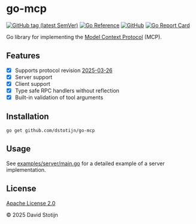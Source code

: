 # go-mcp

[![GitHub tag (latest
SemVer)](https://img.shields.io/github/v/tag/dstotijn/go-mcp?label=go%20module)](https://github.com/dstotijn/go-mcp/tags)
[![Go
Reference](https://pkg.go.dev/badge/github.com/dstotijn/go-mcp.svg)](https://pkg.go.dev/github.com/dstotijn/go-mcp)
[![GitHub](https://img.shields.io/github/license/dstotijn/go-mcp)](LICENSE)
[![Go Report
Card](https://goreportcard.com/badge/github.com/dstotijn/go-mcp)](https://goreportcard.com/report/github.com/dstotijn/go-mcp)

Go library for implementing the [Model Context
Protocol](https://modelcontextprotocol.io/) (MCP).

## Features

- [x] Supports protocol revision [2025-03-26](https://spec.modelcontextprotocol.io/specification/2025-03-26/)
- [x] Server support
- [x] Client support
- [x] Type safe RPC handlers without reflection
- [x] Built-in validation of tool arguments

## Installation

```
go get github.com/dstotijn/go-mcp
```

## Usage

See [examples/server/main.go](/examples/server/main.go) for a detailed example
of a server implementation.

## License

[Apache License 2.0](/LICENSE)

© 2025 David Stotijn
